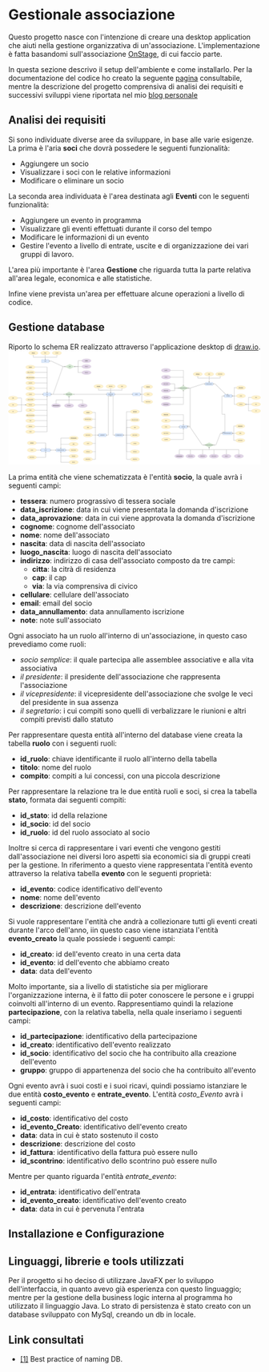 # Gestionale associazione

Questo progetto nasce con l'intenzione di creare una desktop application che aiuti nella gestione
organizzativa di un'associazione. L'implementazione è fatta basandomi sull'associazione [OnStage](https://www.instagram.com/onstageaps/),
di cui faccio parte.

In questa sezione descrivo il setup dell'ambiente e come installarlo. Per la documentazione del codice ho creato la seguente
[pagina]() consultabile, mentre la descrizione del progetto comprensiva di analisi dei requisiti e successivi sviluppi
viene riportata nel mio [blog personale](https://www.federicocalo.dev/blog)

## Analisi dei requisiti

Si sono individuate diverse aree da sviluppare, in base alle varie esigenze. La prima è l'aria **soci** che dovrà
possedere le seguenti funzionalità:
- Aggiungere un socio
- Visualizzare i soci con le relative informazioni
- Modificare o eliminare un socio

La seconda area individuata è l'area destinata agli **Eventi** con le seguenti funzionalità:
- Aggiungere un evento in programma
- Visualizzare gli eventi effettuati durante il corso del tempo
- Modificare le informazioni di un evento
- Gestire l'evento a livello di entrate, uscite e di organizzazione dei vari gruppi di lavoro.

L'area più importante è l'area **Gestione** che riguarda tutta la parte relativa all'area legale, economica e 
alle statistiche.

Infine viene prevista un'area per effettuare alcune operazioni a livello di codice.

## Gestione database

Riporto lo schema ER realizzato attraverso l'applicazione desktop di [draw.io](https://app.diagrams.net/).
![ER generale](./schema/Entity%20Relationship%20db-ER%20-%20view%201.drawio.png)

La prima entità che viene schematizzata è l'entità **socio**, la quale avrà i seguenti campi:
- **tessera**: numero prograssivo di tessera sociale
- **data_iscrizione**: data in cui viene presentata la domanda d'iscrizione
- **data_aprovazione**: data in cui viene approvata la domanda d'iscrizione
- **cognome**: cognome dell'associato
- **nome**: nome dell'associato
- **nascita**: data di nascita dell'associato
- **luogo_nascita**: luogo di nascita dell'associato
- **indirizzo**: indirizzo di casa dell'associato composto da tre campi:
  - **citta**: la citrà di residenza
  - **cap**: il cap
  - **via**: la via comprensiva di civico
- **cellulare**: cellulare dell'associato
- **email**: email del socio
- **data_annullamento**: data annullamento iscrizione
- **note**: note sull'associato

Ogni associato ha un ruolo all'interno di un'associazione, in questo caso prevediamo come ruoli:
- *socio semplice*: il quale partecipa alle assemblee associative e alla vita associativa
- *il presidente*: il presidente dell'associazione che rappresenta l'associazione
- *il vicepresidente*: il vicepresidente dell'associazione che svolge le veci del presidente in sua assenza
- *il segretario*: i cui compiti sono quelli di verbalizzare le riunioni e altri compiti previsti dallo statuto

Per rappresentare questa entità all'interno del database viene creata la tabella **ruolo** con i seguenti ruoli:
- **id_ruolo**: chiave identificante il ruolo all'interno della tabella
- **titolo**: nome del ruolo
- **compito**: compiti a lui concessi, con una piccola descrizione

Per rappresentare la relazione tra le due entità ruoli e soci, si crea la tabella **stato**, formata dai seguenti compiti:
- **id_stato**: id della relazione
- **id_socio**: id del socio
- **id_ruolo**: id del ruolo associato al socio

Inoltre si cerca di rappresentare i vari eventi che vengono gestiti dall'associazione nei diversi loro aspetti sia economici
sia di gruppi creati per la gestione. In riferimento a questo viene rappresentata l'entità evento attraverso la relativa tabella
**evento** con le seguenti proprietà:
- **id_evento**: codice identificativo dell'evento
- **nome**: nome dell'evento
- **descrizione**: descrizione dell'evento

Si vuole rappresentare l'entità che andrà a collezionare tutti gli eventi creati durante l'arco dell'anno, iin questo caso viene 
istanziata l'entità **evento_creato** la quale possiede i seguenti campi:

- **id_creato**: id dell'evento creato in una certa data
- **id_evento**: id dell'evento che abbiamo creato
- **data**: data dell'evento

Molto importante, sia a livello di statistiche sia per migliorare l'organizzazione interna, è il fatto dii poter conoscere
le persone e i gruppi coinvolti all'interno di un evento. Rappresentiamo quindi la relazione **partecipazione**, con la relativa
tabella, nella quale inseriamo i seguenti campi:
- **id_partecipazione**: identificativo della partecipazione
- **id_creato**: identificativo dell'evento realizzato
- **id_socio**: identificativo del socio che ha contribuito alla creazione dell'evento
- **gruppo**: gruppo di appartenenza del socio che ha contribuito all'evento

Ogni evento avrà i suoi costi e i suoi ricavi, quindi possiamo istanziare le due entità **costo_evento** e **entrate_evento**.
L'entità *costo_Evento* avrà i seguenti campi:
- **id_costo**: identificativo del costo
- **id_evento_Creato**: identificativo dell'evento creato
- **data**: data in cui è stato sostenuto il costo
- **descrizione**: descrizione del costo
- **id_fattura**: identificativo della fattura può essere nullo
- **id_scontrino**: identificativo dello scontrino può essere nullo

Mentre per quanto riguarda l'entità *entrate_evento*:
- **id_entrata**: identificativo dell'entrata
- **id_evento_creato**: identificativo dell'evento creato
- **data**: data in cui è pervenuta l'entrata


## Installazione e Configurazione

## Linguaggi, librerie e tools utilizzati

Per il progetto si ho deciso di utilizzare JavaFX per lo sviluppo dell'interfaccia, in quanto avevo già 
esperienza con questo linguaggio; mentre per la gestione della business logic interna al programma ho utilizzato
il linguaggio Java. Lo strato di persistenza è stato creato con un database sviluppato con MySql, creando un
db in locale.

## Link consultati

- [[1]](https://stackoverflow.com/questions/4702728/relational-table-naming-convention) Best practice of naming DB.